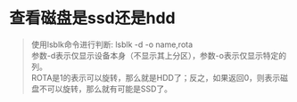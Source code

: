 # 查看磁盘是ssd还是hdd
> 使用lsblk命令进行判断: lsblk -d -o name,rota   
> 参数-d表示仅显示设备本身（不显示其上分区），参数-o表示仅显示特定的列。   
> ROTA是1的表示可以旋转，那么就是HDD了；反之，如果返回0，则表示磁盘不可以旋转，那么就有可能是SSD了。   
